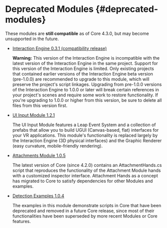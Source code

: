 # Deprecated Modules {#deprecated-modules}

These modules are **still compatible** as of Core 4.3.0, but may become unsupported in the future.
  
- [Interaction Engine 0.3.1 (compatibility release)][ie-beta]

  **Warning:** This version of the Interaction Engine is incompatible with the latest version of the Interaction Engine in the same project. Support for this version of the Interaction Engine is limited. Only existing projects that contained earlier versions of the Interaction Engine beta version (pre-1.0.0) are recommended to upgrade to this module, which will preserve the project's script linkages. Upgrading from pre-1.0.0 versions of the Interaction Engine to 1.0.0 or later will break certain references in your project's scenes and require some work to restore functionality. If you're upgrading to 1.0.0 or higher from this version, be sure to delete all files from this version first.

[ie-beta]: https://developer.leapmotion.com/releases/interaction-engine-031 "(Deprecated) Interaction Engine Beta"

- [UI Input Module 1.2.1][ui-input]

  The UI Input Module features a Leap Event System and a collection of prefabs that allow you to build UGUI (Canvas-based, flat) interfaces for your VR applications. This module's functionality is replaced largely by the Interaction Engine (3D physical interfaces) and the Graphic Renderer (easy curvature, mobile-friendly rendering).
  
[ui-input]: https://developer.leapmotion.com/releases/ui-input-module-121 "(Deprecated) UI Input Module"

- [Attachments Module 1.0.5][attachments-module]

  The latest version of Core (since 4.2.0) contains an AttachmentHands.cs script that reproduces the functionality of the Attachment Module hands with a customized inspector interface. Attachment Hands as a concept has migrated to Core to satisfy dependencies for other Modules and examples.

[attachments-module]: https://developer.leapmotion.com/releases/attachments-module "(Deprecated) Attachments Module"

- [Detection Examples 1.0.4][detection-utilities]

  The examples in this module demonstrate scripts in Core that have been deprecated and removed in a future Core release, since most of their functionalities have been superseded by more recent Modules or Core features.

[detection-utilities]: https://developer.leapmotion.com/releases/detection-examples-104 "(Deprecated) Detection Utilities"
